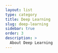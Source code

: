 ```yaml
---
layout: list
type: category
title: Deep Learning
slug: deep-learning
sidebar: true
order: 3
description: >
  About Deep Learning
---
```

